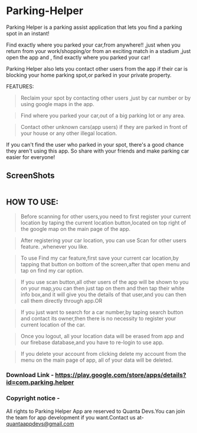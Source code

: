 # Parking-Helper
Parking Helper is a parking assist application that lets you find a parking spot in an instant!

Find exactly where you parked your car,from anywhere!! ,just when you return from your work/shopping/or from an exciting match in a stadium ,just open the app and , find exactly where you parked your car!

Parking Helper also lets you contact other users from the app if their car is blocking your home parking spot,or parked in your private property.

FEATURES:
>Reclaim your spot by contacting other users ,just by car number or by using google maps in the app.

>Find where you parked your car,out of a big parking lot or any area.

>Contact other unknown cars(app users) if they are parked in front of your house or any other illegal location.

If you can't find the user who parked in your spot, there's a good chance they aren't using this app.
So share with your friends and make parking car easier for everyone!

## ScreenShots
![<img align="left" alt="LinkedIn" width="100px" src="https://github.com/Apoorvssj/Parking_Helper_App/tree/master/readmeAssets/20200813_204141.jpg" />](https://github.com/Apoorvssj/Parking_Helper_App/tree/master/readmeAssets/20200813_204141.jpg)


## HOW TO USE:
>Before scanning for other users,you need to first register your current location by taping the current location button,located on top right of the google map on the main page of the app.

>After registering your car location, you can use Scan for other users feature. ,whenever you like.

>To use Find my car feature,first save your current car location,by tapping that button on bottom of the screen,after that open menu and tap on find my car option.

>If you use scan button,all other users of the app will be shown to you on your map,you can then just tap on them and then tap their white info box,and it will give you the details of that user,and you can then call them directly through app.OR

>If you just want to search for a car number,by taping search button and contact its owner,then there is no necessity to register your current location of the car.

>Once you logout, all your location data will be erased from app and our firebase database,and you have to re-login to use app.

>If you delete your account from clicking delete my account from the menu on the main page of app, all of your data will be deleted.

### Download Link - https://play.google.com/store/apps/details?id=com.parking.helper

### Copyright notice -
All rights to Parking Helper App are reserved to Quanta Devs.You can join the team for app development if you want.Contact us at- quantaappdevs@gmail.com
